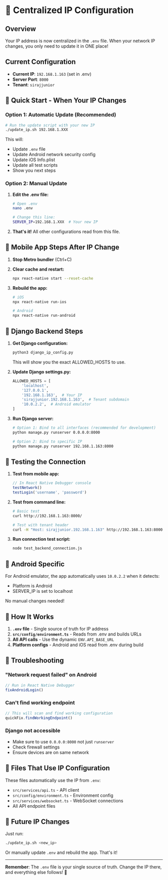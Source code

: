 # 🎯 Centralized IP Configuration

## Overview

Your IP address is now centralized in the `.env` file. When your network IP changes, you only need to update it in ONE place!

## Current Configuration

- **Current IP**: `192.168.1.163` (set in .env)
- **Server Port**: `8000`
- **Tenant**: `sirajjunior`

## 🚀 Quick Start - When Your IP Changes

### Option 1: Automatic Update (Recommended)

```bash
# Run the update script with your new IP
./update_ip.sh 192.168.1.XXX
```

This will:
- Update `.env` file
- Update Android network security config
- Update iOS Info.plist
- Update all test scripts
- Show you next steps

### Option 2: Manual Update

1. **Edit the .env file:**
   ```bash
   # Open .env
   nano .env
   
   # Change this line:
   SERVER_IP=192.168.1.XXX  # Your new IP
   ```

2. **That's it!** All other configurations read from this file.

## 📱 Mobile App Steps After IP Change

1. **Stop Metro bundler** (Ctrl+C)

2. **Clear cache and restart:**
   ```bash
   npx react-native start --reset-cache
   ```

3. **Rebuild the app:**
   ```bash
   # iOS
   npx react-native run-ios
   
   # Android
   npx react-native run-android
   ```

## 🐍 Django Backend Steps

1. **Get Django configuration:**
   ```bash
   python3 django_ip_config.py
   ```
   This will show you the exact ALLOWED_HOSTS to use.

2. **Update Django settings.py:**
   ```python
   ALLOWED_HOSTS = [
       'localhost',
       '127.0.0.1',
       '192.168.1.163',  # Your IP
       'sirajjunior.192.168.1.163',  # Tenant subdomain
       '10.0.2.2',  # Android emulator
   ]
   ```

3. **Run Django server:**
   ```bash
   # Option 1: Bind to all interfaces (recommended for development)
   python manage.py runserver 0.0.0.0:8000
   
   # Option 2: Bind to specific IP
   python manage.py runserver 192.168.1.163:8000
   ```

## 🧪 Testing the Connection

1. **Test from mobile app:**
   ```javascript
   // In React Native Debugger console
   testNetwork()
   testLogin('username', 'password')
   ```

2. **Test from command line:**
   ```bash
   # Basic test
   curl http://192.168.1.163:8000/
   
   # Test with tenant header
   curl -H "Host: sirajjunior.192.168.1.163" http://192.168.1.163:8000/
   ```

3. **Run connection test script:**
   ```bash
   node test_backend_connection.js
   ```

## 🤖 Android Specific

For Android emulator, the app automatically uses `10.0.2.2` when it detects:
- Platform is Android
- SERVER_IP is set to localhost

No manual changes needed!

## 📝 How It Works

1. **`.env` file** - Single source of truth for IP address
2. **`src/config/environment.ts`** - Reads from .env and builds URLs
3. **All API calls** - Use the dynamic `ENV.API_BASE_URL`
4. **Platform configs** - Android and iOS read from .env during build

## 🚨 Troubleshooting

### "Network request failed" on Android
```javascript
// Run in React Native Debugger
fixAndroidLogin()
```

### Can't find working endpoint
```javascript
// This will scan and find working configuration
quickFix.findWorkingEndpoint()
```

### Django not accessible
- Make sure to use `0.0.0.0:8000` not just `runserver`
- Check firewall settings
- Ensure devices are on same network

## 📁 Files That Use IP Configuration

These files automatically use the IP from `.env`:
- `src/services/api.ts` - API client
- `src/config/environment.ts` - Environment config
- `src/services/websocket.ts` - WebSocket connections
- All API endpoint files

## 🔄 Future IP Changes

Just run:
```bash
./update_ip.sh <new_ip>
```

Or manually update `.env` and rebuild the app. That's it!

---

**Remember**: The `.env` file is your single source of truth. Change the IP there, and everything else follows! 🎉